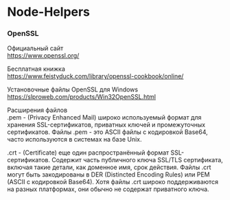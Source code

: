 # Node-Helpers  

### OpenSSL
Официальный сайт  
https://www.openssl.org/  

Бесплатная книжка  
https://www.feistyduck.com/library/openssl-cookbook/online/  

Установочные файлы OpenSSL для Windows  
https://slproweb.com/products/Win32OpenSSL.html  

Расширения файлов  
.pem - (Privacy Enhanced Mail) широко используемый формат для хранения SSL-сертификатов, приватных ключей и промежуточных сертификатов. Файлы .pem - это ASCII файлы с кодировкой Base64, часто используются в системах на базе Unix.  

.crt - (Certificate) еще один распространённый формат SSL-сертификатов. Содержит часть публичного ключа SSL/TLS сертификата, включая такие детали, как доменное имя, срок действия. Файлы .crt могут быть закодированы в DER (Distincted Encoding Rules) или PEM (ASCII с кодировкой Base64). Хотя файлы .crt широко поддерживаются на разных платформах, они обычно не содержат приватного ключа.
